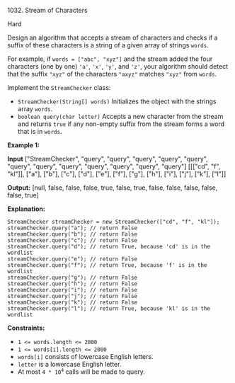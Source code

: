 1032\. Stream of Characters

Hard

Design an algorithm that accepts a stream of characters and checks if a suffix of these characters is a string of a given array of strings `words`.

For example, if `words = ["abc", "xyz"]` and the stream added the four characters (one by one) `'a'`, `'x'`, `'y'`, and `'z'`, your algorithm should detect that the suffix `"xyz"` of the characters `"axyz"` matches `"xyz"` from `words`.

Implement the `StreamChecker` class:

*   `StreamChecker(String[] words)` Initializes the object with the strings array `words`.
*   `boolean query(char letter)` Accepts a new character from the stream and returns `true` if any non-empty suffix from the stream forms a word that is in `words`.

**Example 1:**

**Input** ["StreamChecker", "query", "query", "query", "query", "query", "query", "query", "query", "query", "query", "query", "query"] [[["cd", "f", "kl"]], ["a"], ["b"], ["c"], ["d"], ["e"], ["f"], ["g"], ["h"], ["i"], ["j"], ["k"], ["l"]]

**Output:** [null, false, false, false, true, false, true, false, false, false, false, false, true]

**Explanation:** 

    StreamChecker streamChecker = new StreamChecker(["cd", "f", "kl"]); 
    streamChecker.query("a"); // return False 
    streamChecker.query("b"); // return False 
    streamChecker.query("c"); // return False 
    streamChecker.query("d"); // return True, because 'cd' is in the wordlist 
    streamChecker.query("e"); // return False 
    streamChecker.query("f"); // return True, because 'f' is in the wordlist 
    streamChecker.query("g"); // return False 
    streamChecker.query("h"); // return False 
    streamChecker.query("i"); // return False 
    streamChecker.query("j"); // return False 
    streamChecker.query("k"); // return False 
    streamChecker.query("l"); // return True, because 'kl' is in the wordlist

**Constraints:**

*   `1 <= words.length <= 2000`
*   `1 <= words[i].length <= 2000`
*   `words[i]` consists of lowercase English letters.
*   `letter` is a lowercase English letter.
*   At most <code>4 * 10<sup>4</sup></code> calls will be made to query.
